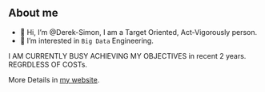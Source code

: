 ## About me

- 👋 Hi, I’m @Derek-Simon, I am a Target Oriented, Act-Vigorously person.
- 👀 I’m interested in `Big Data` Engineering.
 
I AM CURRENTLY BUSY ACHIEVING MY OBJECTIVES in recent 2 years. REGRDLESS OF COSTs.

More Details in [my website](https://www.derekactions.com/post/23e8e883/).

<!---
Derek-Simon/Derek-Simon is a ✨ special ✨ repository because its `README.md` (this file) appears on your GitHub profile.
You can click the Preview link to take a look at your changes.
--->
